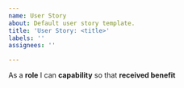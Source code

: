 ```yaml
---
name: User Story
about: Default user story template.
title: 'User Story: <title>'
labels: ''
assignees: ''

---
```


As a **role** I can **capability** so that **received benefit**
